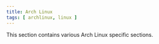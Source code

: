 ```yaml
---
title: Arch Linux
tags: [ archlinux, linux ]
---
```


This section contains various Arch Linux specific sections.
